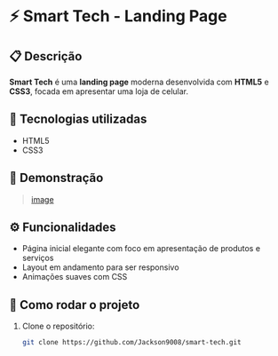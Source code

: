 # ⚡ Smart Tech - Landing Page

## 📋 Descrição
**Smart Tech** é uma **landing page** moderna desenvolvida com **HTML5** e **CSS3**, focada em apresentar uma loja de celular.

## 🚀 Tecnologias utilizadas
- HTML5
- CSS3

## 📸 Demonstração
> [image](https://github.com/user-attachments/assets/f47296ee-ac51-4718-8797-33ee3a5faa81)

## ⚙️ Funcionalidades
- Página inicial elegante com foco em apresentação de produtos e serviços
- Layout em andamento para ser responsivo
- Animações suaves com CSS

## 🔧 Como rodar o projeto
1. Clone o repositório:
   ```bash
   git clone https://github.com/Jackson9008/smart-tech.git
